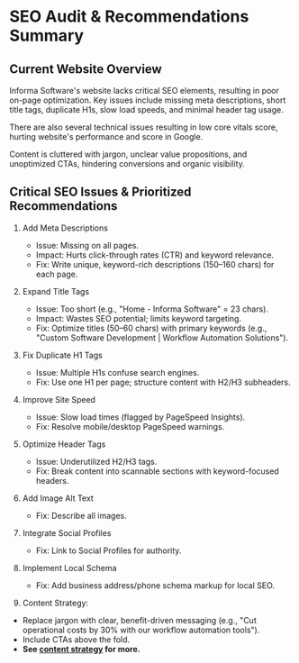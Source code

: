 # SEO Audit & Recommendations Summary 

## Current Website Overview  
Informa Software's website lacks critical SEO elements, resulting in poor on-page optimization. Key issues include missing meta descriptions, short title tags, duplicate H1s, slow load speeds, and minimal header tag usage. 

There are also several technical issues resulting in low core vitals score, hurting website's performance and score in Google.

Content is cluttered with jargon, unclear value propositions, and unoptimized CTAs, hindering conversions and organic visibility.  

## Critical SEO Issues & Prioritized Recommendations  

1. Add Meta Descriptions  
   - Issue: Missing on all pages.  
   - Impact: Hurts click-through rates (CTR) and keyword relevance.  
   - Fix: Write unique, keyword-rich descriptions (150–160 chars) for each page.  

2. Expand Title Tags  
   - Issue: Too short (e.g., "Home - Informa Software" = 23 chars).  
   - Impact: Wastes SEO potential; limits keyword targeting.  
   - Fix: Optimize titles (50–60 chars) with primary keywords (e.g., "Custom Software Development | Workflow Automation Solutions").  

3. Fix Duplicate H1 Tags  
   - Issue: Multiple H1s confuse search engines.  
   - Fix: Use one H1 per page; structure content with H2/H3 subheaders.  

4. Improve Site Speed  
   - Issue: Slow load times (flagged by PageSpeed Insights).  
   - Fix: Resolve mobile/desktop PageSpeed warnings. 

5. Optimize Header Tags  
   - Issue: Underutilized H2/H3 tags.  
   - Fix: Break content into scannable sections with keyword-focused headers.  

6. Add Image Alt Text  
   - Fix: Describe all images.  

7. Integrate Social Profiles  
   - Fix: Link to Social Profiles for authority.  

8. Implement Local Schema  
   - Fix: Add business address/phone schema markup for local SEO.  

9. Content Strategy:  
  - Replace jargon with clear, benefit-driven messaging (e.g., "Cut operational costs by 30% with our workflow automation tools").  
  - Include CTAs above the fold.
  - **See [content strategy](content-strategy.md) for more.**  